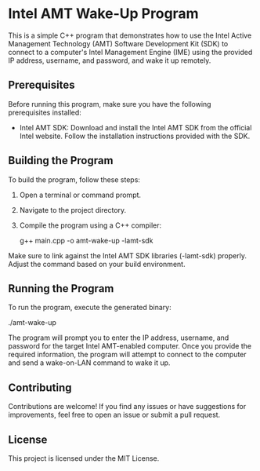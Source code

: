 # Intel AMT Wake-Up Program

This is a simple C++ program that demonstrates how to use the Intel Active Management Technology (AMT) Software Development Kit (SDK) to connect to a computer's Intel Management Engine (IME) using the provided IP address, username, and password, and wake it up remotely.

## Prerequisites

Before running this program, make sure you have the following prerequisites installed:

- Intel AMT SDK: Download and install the Intel AMT SDK from the official Intel website. Follow the installation instructions provided with the SDK.

## Building the Program

To build the program, follow these steps:

1. Open a terminal or command prompt.
2. Navigate to the project directory.
3. Compile the program using a C++ compiler:

   g++ main.cpp -o amt-wake-up -lamt-sdk
   
Make sure to link against the Intel AMT SDK libraries (-lamt-sdk) properly. Adjust the command based on your build environment.

## Running the Program

To run the program, execute the generated binary:
   
   ./amt-wake-up

The program will prompt you to enter the IP address, username, and password for the target Intel AMT-enabled computer. Once you provide the required information, the program will attempt to connect to the computer and send a wake-on-LAN command to wake it up.

## Contributing
Contributions are welcome! If you find any issues or have suggestions for improvements, feel free to open an issue or submit a pull request.

## License
This project is licensed under the MIT License.